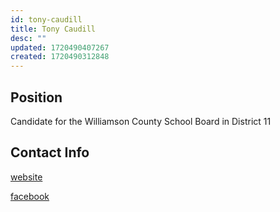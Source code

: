 ```yaml
---
id: tony-caudill
title: Tony Caudill
desc: ""
updated: 1720490407267
created: 1720490312848
---
```


## Position

Candidate for the Williamson County School Board in District 11

## Contact Info

[website](https://www.tonycaudill4d11.com/)

[facebook](https://www.facebook.com/tonycaudill4d11)
